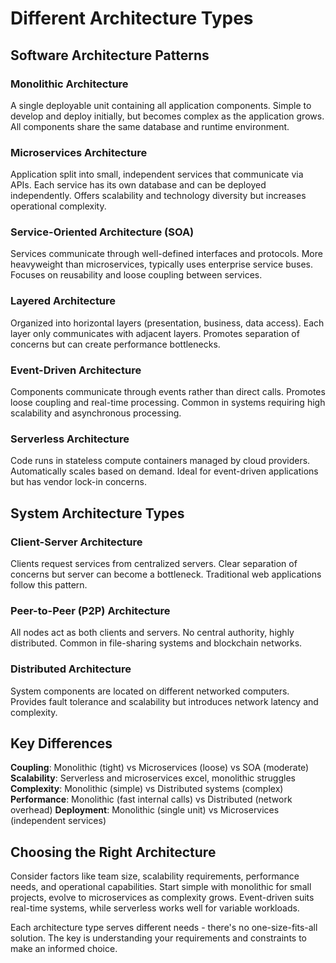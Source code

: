 # Different Architecture Types

## Software Architecture Patterns

### Monolithic Architecture
A single deployable unit containing all application components. Simple to develop and deploy initially, but becomes complex as the application grows. All components share the same database and runtime environment.

### Microservices Architecture
Application split into small, independent services that communicate via APIs. Each service has its own database and can be deployed independently. Offers scalability and technology diversity but increases operational complexity.

### Service-Oriented Architecture (SOA)
Services communicate through well-defined interfaces and protocols. More heavyweight than microservices, typically uses enterprise service buses. Focuses on reusability and loose coupling between services.

### Layered Architecture
Organized into horizontal layers (presentation, business, data access). Each layer only communicates with adjacent layers. Promotes separation of concerns but can create performance bottlenecks.

### Event-Driven Architecture
Components communicate through events rather than direct calls. Promotes loose coupling and real-time processing. Common in systems requiring high scalability and asynchronous processing.

### Serverless Architecture
Code runs in stateless compute containers managed by cloud providers. Automatically scales based on demand. Ideal for event-driven applications but has vendor lock-in concerns.

## System Architecture Types

### Client-Server Architecture
Clients request services from centralized servers. Clear separation of concerns but server can become a bottleneck. Traditional web applications follow this pattern.

### Peer-to-Peer (P2P) Architecture
All nodes act as both clients and servers. No central authority, highly distributed. Common in file-sharing systems and blockchain networks.

### Distributed Architecture
System components are located on different networked computers. Provides fault tolerance and scalability but introduces network latency and complexity.

## Key Differences

**Coupling**: Monolithic (tight) vs Microservices (loose) vs SOA (moderate)
**Scalability**: Serverless and microservices excel, monolithic struggles
**Complexity**: Monolithic (simple) vs Distributed systems (complex)
**Performance**: Monolithic (fast internal calls) vs Distributed (network overhead)
**Deployment**: Monolithic (single unit) vs Microservices (independent services)

## Choosing the Right Architecture

Consider factors like team size, scalability requirements, performance needs, and operational capabilities. Start simple with monolithic for small projects, evolve to microservices as complexity grows. Event-driven suits real-time systems, while serverless works well for variable workloads.

Each architecture type serves different needs - there's no one-size-fits-all solution. The key is understanding your requirements and constraints to make an informed choice.